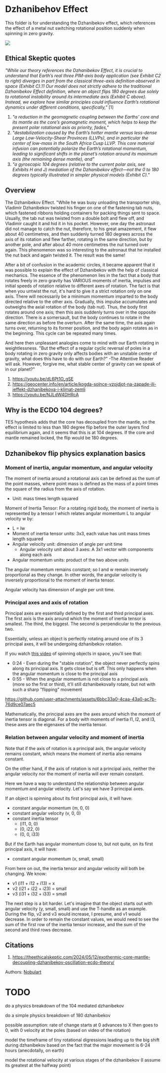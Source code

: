 # Dzhanibehov Effect

This folder is for understanding the Dzhanibekov effect, which references the effect of a metal nut switching rotational position suddenly when spinning in zero gravity.

![](dzhanibekov.webp)

## Ethical Skeptic quotes

*"While our theory references the Dzhanibekov Effect, it is crucial to understand that Earth’s real three PIM-axis body application (see Exhibit C2 to right) diverges in part from the classical three-axis definition observed in space (Exhibit C).11 Our model does not strictly adhere to the traditional Dzhanibekov Effect definition, where an object flips 180 degrees due solely to rotational instability around its intermediate axis (Exhibit C above). Instead, we explore how similar principles could influence Earth’s rotational dynamics under different conditions, specifically,"* [1]
1. *"a reduction in the geomagnetic coupling between the Earths’ core and its mantle as the core’s geomagnetic moment, which helps to keep the present polar rotational axis as priority, fades,"*
2. *"destabilization caused by the Earth’s hotter mantle versus less-dense Large Low-Velocity-Shear Provinces (LLVPs), and in particular the center of low-mass in the South Africa Cusp LLVP. This core material infusion can potentially polarize the Earth’s rotational momentum, leading to significant shifts in the planet’s rotation around its maximum axis (the remaining dense mantle), and"*
3. *"a gyroscopic 104 degrees (relative to the current polar axis, see Exhibits H and J) mediation of the Dzhanibekov effect—not the 0 to 180 degrees typically illustrated in simpler physical models (Exhibit C)."*

## Overview

The Dzhanibekov Effect. "While he was busy unloading the transporter ship, Vladimir Dzhanibekov twisted his finger on one of the fastening tab nuts, which fastened ribbons holding containers for packing things sent to space. Usually, the tab nut was twisted from a double bolt and flew off, and Vladimir caught it and hid it in his pocket. However, one day the astronaut did not manage to catch the nut, therefore, to his great amazement, it flew about 40 centimetres, and then suddenly turned 180 degrees across the axis of its rotation and flew farther, rotating in the same direction, but by another pole, and after about 40 more centimetres the nut turned over again. This phenomenon was so interesting to the astronaut that he installed the nut back and again twisted it. The result was the same! 

After a bit of confusion in the academic circles, it became apparent that it was possible to explain the effect of Dzhanibekov with the help of classical mechanics. The essence of the phenomenon lies in the fact that a body that rotates freely in zero gravity has VARIOUS moments of inertia, impulses and initial speeds of rotation relative to different axes of rotation. The fact is that when you untwist the nut, it's hard to give it a strict rotation only on one axis. There will necessarily be a minimum momentum imparted to the body directed relative to the other axis. Gradually, this impulse accumulates and outweighs the axial rotation of the body (tab nut). Thus, the body first rotates around one axis; then this axis suddenly turns over in the opposite direction. There is a somersault, but the body continues to rotate in the same direction as before the overturn. After the same time, the axis again turns over, returning to its former position, and the body again rotates as in the beginning. This cycle can be repeated many times.

And here then unpleasant analogies come to mind with our Earth rotating in weightlessness. "But the effect of a regular cyclic reversal of poles in a body rotating in zero gravity only affects bodies with an unstable center of gravity, what does this have to do with our Earth?" -The Attentive Reader will ask. However, forgive me, what stable center of gravity can we speak of in our planet?"

1. https://youtu.be/dL6Pt1O_gSE
2. https://geocenter.info/en/article/kogda-solnce-vzojdjot-na-zapade-ili-jeffekt-dzhanibekova-i-klimat-zemli
3. https://youtu.be/NJLdW4DHRcA

## Why is the ECDO 104 degrees?

TES hypothesis adds that the core has decoupled from the mantle, so the effect is limited to less than 180 degree flip before the outer layers find equilibrium again, and it seems that this is at 104 degrees. If the core and mantle remained locked, the flip would be 180 degrees.

## Dzhanibekov flip physics explanation basics

### Moment of inertia, angular momentum, and angular velocity

The moment of inertia around a rotational axis can be defined as the sum of the point masses, where point mass is defined as the mass of a point times the square of the radius from the axis of rotation.
- Unit: mass times length squared

Moment of Inertia Tensor: For a rotating rigid body, the moment of inertia is represented by a tensor I which relates angular momentum L to angular velocity w by:
- L = Iw
- Moment of inertia tensor units: 3x3, each value has unit mass times length squared
- Angular velocity unit: dimension of angle per unit time
	- Angular velocity unit about 3 axes: A 3x1 vector with components along each axis
- Angular momentum units: product of the two above units

The angular momentum remains constant; so I and w remain inversely proportional as they change. In other words, the angular velocity is inversely proportional to the moment of inertia tensor.

Angular velocity has dimension of angle per unit time.

### Principal axes and axis of rotation

Principal axes are essentially defined by the first and third principal axes. The first axis is the axis around which the moment of inertia tensor is smallest. The third, the biggest. The second is perpendicular to the previous two.

Essentially, unless an object is perfectly rotating around one of its 3 principal axes, it will be undergoing dzhanibekov rotation.

If you watch [this video](https://www.youtube.com/watch?v=Knpn0JBMif4) of spinning objects in space, you'll see that:
- 0:24 - Even during the "stable rotation", the object never perfectly spins along its principal axis. It gets close but is off. This only happens when the angular momentum is close to the principal axis
- 0:55 - When the angular momentum is not close to a principal axis (more so the first or third), it'll still dzhanibekovally rotate, but not with such a sharp "flipping" movement

https://github.com/user-attachments/assets/6bbc33a0-4caa-43a0-ac7b-76d9ce07aec5

Mathematically, the principal axes are the axes around which the moment of inertia tensor is diagonal. For a body with moments of inertia I1, I2, and I3, these axes are the eigenaxes of the inertia tensor.

### Relation between angular velocity and moment of inertia

Note that if the axis of rotation is a principal axis, the angular velocity remains constant, which means the moment of inertia also remains constant.

On the other hand, if the axis of rotation is not a principal axis, neither the angular velocity nor the moment of inertia will ever remain constant.

Here we have a way to understand the relationship between angular momentum and angular velocity. Let's say we have 3 principal axes.

If an object is spinning about its first principal axis, it will have:
- constant angular momentum (m, 0, 0)
- constant angular velocity (v, 0, 0)
- constant inertia tensor
	- (i11, 0, 0)
	- (0, i22, 0)
	- (0, 0, i33)

But if the Earth has angular momentum close to, but not quite, on its first principal axis, it will have:
- constant angular momentum (x, small, small)

From here on out, the inertia tensor and angular velocity will both be changing. We know:
- v1 (i11 + i12 + i13) = x
- v2 (i21 + i22 + i23) = small
- v3 (i31 + i32 + i33) = small

The next step is a bit harder. Let's imagine that the object starts out with angular velocity (y, small, small) and use the T-handle as an example. During the flip, v2 and v3 would increase, I presume, and v1 would decrease. In order to remain the constant values, we would need to see the sum of the first row of the inertia tensor increase, and the sum of the second and third rows decrease.

## Citations

1. https://theethicalskeptic.com/2024/05/12/exothermic-core-mantle-decoupling-dzhanibekov-oscillation-ecdo-theory/

Authors: [Nobulart](https://nobulart.com)

# TODO

do a physics breakdown of the 104 mediated dzhanibekov

do a simple physics breakdown of 180 dzhanibekov

possible assumption: rate of change starts at 0 advances to X then goes to 0, with 0 velocity at the poles (based on video of the rotation)

model the timeframe of tiny rotational digressions leading up to the big shift during dzhanibekov based on the fact that the major movement is 6-24 hours (anecdotally, on earth)

model the rotational velocity at various stages of the dzhanibekov (I assume its greatest at the halfway point)
